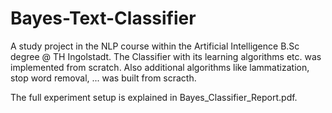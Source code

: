 # Bayes-Text-Classifier

A study project in the NLP course within the Artificial Intelligence B.Sc degree @ TH Ingolstadt.
The Classifier with its learning algorithms etc. was implemented from scratch. 
Also additional algorithms like lammatization, stop word removal, ... was built from scracth. 

The full experiment setup is explained in Bayes_Classifier_Report.pdf.

